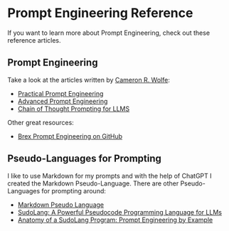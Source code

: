 # Prompt Engineering Reference

If you want to learn more about Prompt Engineering, check out these reference articles.

## Prompt Engineering

Take a look at the articles written by [Cameron R. Wolfe](https://substack.com/profile/29736521-cameron-r-wolfe):

- [Practical Prompt Engineering](https://cameronrwolfe.substack.com/p/practical-prompt-engineering-part)
- [Advanced Prompt Engineering](https://cameronrwolfe.substack.com/p/advanced-prompt-engineering)
- [Chain of Thought Prompting for LLMS](https://cameronrwolfe.substack.com/p/chain-of-thought-prompting-for-llms)

Other great resources:

- [Brex Prompt Engineering on GitHub](https://github.com/brexhq/prompt-engineering)

## Pseudo-Languages for Prompting

I like to use Markdown for my prompts and with the help of ChatGPT I created the Markdown Pseudo-Language. There are other Pseudo-Languages for prompting around:

- [Markdown Pseudo Language](MarkdownPseudoLang.md)
- [SudoLang: A Powerful Pseudocode Programming Language for LLMs](https://medium.com/javascript-scene/sudolang-a-powerful-pseudocode-programming-language-for-llms-d64d42aa719b)
- [Anatomy of a SudoLang Program: Prompt Engineering by Example](https://medium.com/javascript-scene/anatomy-of-a-sudolang-program-prompt-engineering-by-example-f7a7b65263bc)
